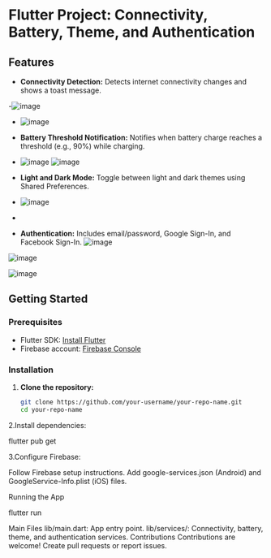 # Flutter Project: Connectivity, Battery, Theme, and Authentication

## Features

- **Connectivity Detection:** Detects internet connectivity changes and shows a toast message.

-![image](https://github.com/Suetekh/sethamen_25116_assignment3/assets/90240831/ff01bd02-9ff0-4c4a-829b-cbd972913bbe)


- ![image](https://github.com/Suetekh/sethamen_25116_assignment3/assets/90240831/78dd664a-ef1b-4090-9c84-f00d86a5c507)


- **Battery Threshold Notification:** Notifies when battery charge reaches a threshold (e.g., 90%) while charging.

- ![image](https://github.com/Suetekh/sethamen_25116_assignment3/assets/90240831/8921c7db-5890-4b01-b1f5-f2ce2d6a5d8b)
![image](https://github.com/Suetekh/sethamen_25116_assignment3/assets/90240831/d8e976f7-ad08-40db-8b4c-087ad3eef6af)

- **Light and Dark Mode:** Toggle between light and dark themes using Shared Preferences.
- ![image](https://github.com/Suetekh/sethamen_25116_assignment3/assets/90240831/84c53edf-1f68-4b90-9c9b-32dacd205454)


- 
- **Authentication:** Includes email/password, Google Sign-In, and Facebook Sign-In.
![image](https://github.com/Suetekh/sethamen_25116_assignment3/assets/90240831/c2dcef63-8c8d-4098-8ed3-9d29ce786203)



![image](https://github.com/Suetekh/sethamen_25116_assignment3/assets/90240831/71e6b3c9-a960-47f1-9f8e-44a9a91c47a0)

![image](https://github.com/Suetekh/sethamen_25116_assignment3/assets/90240831/609b5dd4-4063-41ac-8aed-f0f9fc70b33a)

## Getting Started

### Prerequisites

- Flutter SDK: [Install Flutter](https://flutter.dev/docs/get-started/install)
- Firebase account: [Firebase Console](https://console.firebase.google.com/)

### Installation

1. **Clone the repository:**
   ```sh
   git clone https://github.com/your-username/your-repo-name.git
   cd your-repo-name
2.Install dependencies:

flutter pub get

3.Configure Firebase:


Follow Firebase setup instructions.
Add google-services.json (Android) and GoogleService-Info.plist (iOS) files.

Running the App

flutter run

Main Files
lib/main.dart: App entry point.
lib/services/: Connectivity, battery, theme, and authentication services.
Contributions
Contributions are welcome! Create pull requests or report issues.

